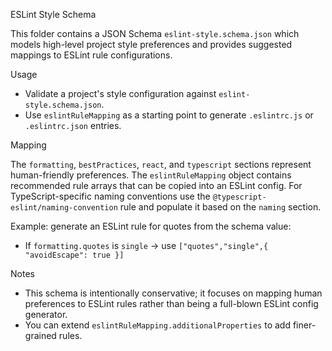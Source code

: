 ESLint Style Schema

This folder contains a JSON Schema `eslint-style.schema.json` which models high-level project style preferences and provides suggested mappings to ESLint rule configurations.

Usage

- Validate a project's style configuration against `eslint-style.schema.json`.
- Use `eslintRuleMapping` as a starting point to generate `.eslintrc.js` or `.eslintrc.json` entries.

Mapping

The `formatting`, `bestPractices`, `react`, and `typescript` sections represent human-friendly preferences. The `eslintRuleMapping` object contains recommended rule arrays that can be copied into an ESLint config. For TypeScript-specific naming conventions use the `@typescript-eslint/naming-convention` rule and populate it based on the `naming` section.

Example: generate an ESLint rule for quotes from the schema value:

- If `formatting.quotes` is `single` -> use `["quotes","single",{ "avoidEscape": true }]`

Notes

- This schema is intentionally conservative; it focuses on mapping human preferences to ESLint rules rather than being a full-blown ESLint config generator.
- You can extend `eslintRuleMapping.additionalProperties` to add finer-grained rules.
